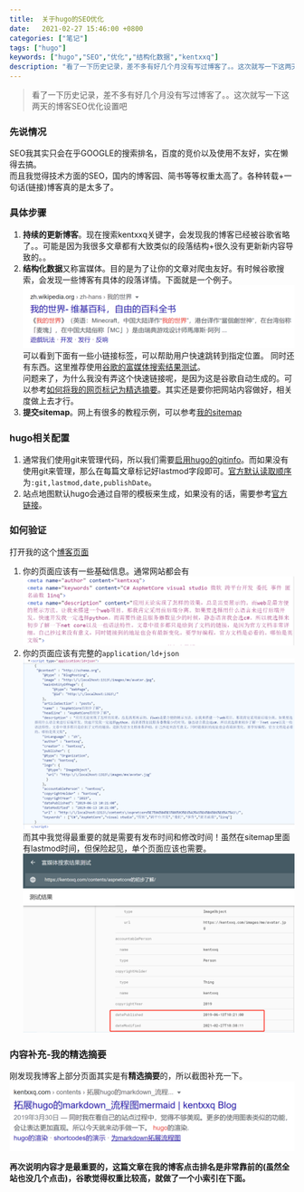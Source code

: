 ```yaml
---
title:  关于hugo的SEO优化
date:   2021-02-27 15:46:00 +0800
categories: ["笔记"]
tags: ["hugo"]
keywords: ["hugo","SEO","优化","结构化数据","kentxxq"]
description: "看了一下历史记录，差不多有好几个月没有写过博客了。。这次就写一下这两天的博客SEO优化设置吧"
---
```



> 看了一下历史记录，差不多有好几个月没有写过博客了。。这次就写一下这两天的博客SEO优化设置吧


### 先说情况

SEO我其实只会在乎GOOGLE的搜索排名，百度的竞价以及使用不友好，实在懒得去搞。  
而且我觉得技术方面的SEO，国内的博客园、简书等等权重太高了。各种转载+一句话(链接)博客真的是太多了。

### 具体步骤

1. **持续的更新博客**。现在搜索kentxxq关键字，会发现我的博客已经被谷歌省略了。。可能是因为我很多文章都有大致类似的段落结构+很久没有更新新内容导致的。。
2. **结构化数据**又称富媒体。目的是为了让你的文章对爬虫友好。有时候谷歌搜索，会发现一些博客有具体的段落详情。下面就是一个例子。![结构化数据](/images/server/结构化数据示例1.png)  
可以看到下面有一些小链接标签，可以帮助用户快速跳转到指定位置。
同时还有东西。这里推荐使用[谷歌的富媒体搜索结果测试](https://search.google.com/test/rich-results)。  
问题来了，为什么我没有弄这个快速链接呢，是因为这是谷歌自动生成的。可以参考[如何将我的网页标记为精选摘要](https://developers.google.com/search/docs/advanced/appearance/featured-snippets?visit_id=637500114156437621-3767625005&rd=1#how-can-i-mark-my-page-as-a-featured-snippet)。其实还是要你把网站内容做好，相关度做上去才行。
3. **提交sitemap**。网上有很多的教程示例，可以参考[我的sitemap](https://kentxxq.com/sitemap.xml)

### hugo相关配置

1. 通常我们使用git来管理代码，所以我们需要[启用hugo的gitinfo](https://gohugo.io/variables/git/)。而如果没有使用git来管理，那么在每篇文章标记好lastmod字段即可。[官方默认读取顺序](https://gohugo.io/getting-started/configuration/#configure-front-matter)为`:git,lastmod,date,publishDate`。
2. 站点地图默认hugo会通过自带的模板来生成，如果没有的话，需要参考[官方链接](https://gohugo.io/templates/sitemap-template/)。

### 如何验证

打开我的这个[博客页面](http://localhost:1313/contents/aspnetcore%E7%9A%84%E5%88%9D%E6%AD%A5%E4%BA%86%E8%A7%A3/)  
1. 你的页面应该有一些基础信息。通常网站都会有![基础信息](/images/server/结构化数据示例2.png)
2. 你的页面应该有完整的`application/ld+json`![ld+json](/images/server/结构化数据示例3.png)  
而其中我觉得最重要的就是需要有发布时间和修改时间！虽然在sitemap里面有lastmod时间，但保险起见，单个页面应该也需要。![ld+json](/images/server/结构化数据示例4.png) 

### 内容补充-我的精选摘要

刚发现我博客上部分页面其实是有**精选摘要**的，所以截图补充一下。![我的精选摘要](/images/server/结构化数据示例5.png) 

**再次说明内容才是最重要的，这篇文章在我的博客点击排名是非常靠前的(虽然全站也没几个点击)，谷歌觉得权重比较高，就做了一个小索引在下面。**